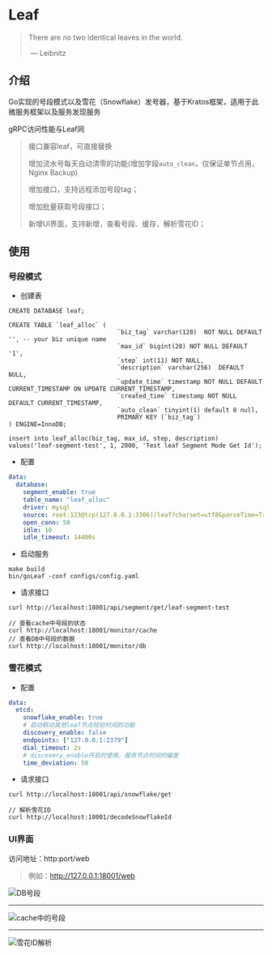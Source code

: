 # Leaf

> There are no two identical leaves in the world.
>
> ​               — Leibnitz

## 介绍

Go实现的号段模式以及雪花（Snowflake）发号器，基于Kratos框架，适用于此微服务框架以及服务发现服务

gRPC访问性能与Leaf同

> 接口兼容leaf，可直接替换
>
> 增加流水号每天自动清零的功能(增加字段`auto_clean`，仅保证单节点用，Nginx Backup)
>
> 增加接口，支持远程添加号段tag；
>
> 增加批量获取号段接口；
>
> 新增UI界面，支持新增，查看号段、缓存，解析雪花ID；

## 使用

### 号段模式

- 创建表

```mysql
CREATE DATABASE leaf;

CREATE TABLE `leaf_alloc` (
                              `biz_tag` varchar(128)  NOT NULL DEFAULT '', -- your biz unique name
                              `max_id` bigint(20) NOT NULL DEFAULT '1',
                              `step` int(11) NOT NULL,
                              `description` varchar(256)  DEFAULT NULL,
                              `update_time` timestamp NOT NULL DEFAULT CURRENT_TIMESTAMP ON UPDATE CURRENT_TIMESTAMP,
                              `created_time` timestamp NOT NULL DEFAULT CURRENT_TIMESTAMP,
                              `auto_clean` tinyint(1) default 0 null,
                              PRIMARY KEY (`biz_tag`)
) ENGINE=InnoDB;

insert into leaf_alloc(biz_tag, max_id, step, description) values('leaf-segment-test', 1, 2000, 'Test leaf Segment Mode Get Id');
```

- 配置

```yaml
data:
  database:
    segment_enable: true
    table_name: "leaf_alloc"
    driver: mysql
    source: root:123@tcp(127.0.0.1:3306)/leaf?charset=utf8&parseTime=True&loc=Local
    open_conn: 50
    idle: 10
    idle_timeout: 14400s
```

- 启动服务

```
make build
bin/goLeaf -conf configs/config.yaml
```

- 请求接口

```
curl http://localhost:18001/api/segment/get/leaf-segment-test

// 查看cache中号段的状态
curl http://localhost:18001/monitor/cache
// 查看DB中号段的数据
curl http://localhost:18001/monitor/db
```
### 雪花模式

- 配置

```yaml
data:
  etcd:
    snowflake_enable: true
    # 启动联动其他leaf节点校验时间的功能
    discovery_enable: false
    endpoints: ["127.0.0.1:2379"]
    dial_timeout: 2s
    # discovery_enable开启时使用，服务节点时间的偏差
    time_deviation: 50
```

- 请求接口

```
curl http://localhost:18001/api/snowflake/get

// 解析雪花ID
curl http://localhost:18001/decodeSnowflakeId
```

### UI界面

访问地址：http:port/web

> 例如：http://127.0.0.1:18001/web

![DB号段](doc/image-20221101201529905.png)

---

![cache中的号段](doc/image-20221101201630411.png)

---

![雪花ID解析](doc/image-20221101201705230.png)
